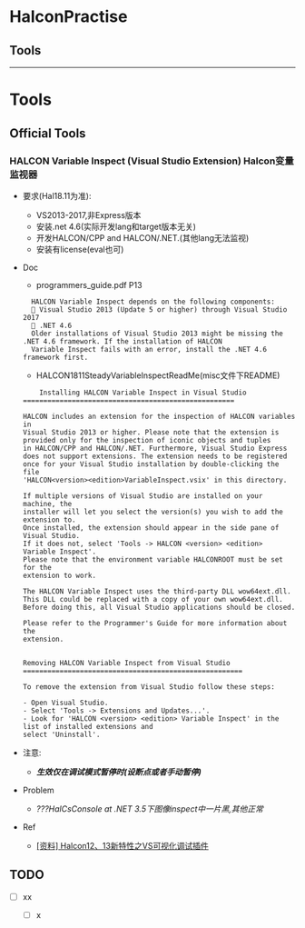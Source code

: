 # HalconPractise
## Tools
----

# Tools
## Official Tools
### HALCON Variable Inspect (Visual Studio Extension) Halcon变量监视器
- 要求(Hal18.11为准):
  - VS2013-2017,非Express版本
  - 安装.net 4.6(实际开发lang和target版本无关)
  - 开发HALCON/CPP and HALCON/.NET.(其他lang无法监视)
  - 安装有license(eval也可)
- Doc 
  - programmers_guide.pdf P13
  ```
    HALCON Variable Inspect depends on the following components:
     Visual Studio 2013 (Update 5 or higher) through Visual Studio 2017
     .NET 4.6
    Older installations of Visual Studio 2013 might be missing the .NET 4.6 framework. If the installation of HALCON
    Variable Inspect fails with an error, install the .NET 4.6 framework first.
    ```
    - HALCON1811SteadyVariableInspectReadMe(misc文件下README)
    ```
        Installing HALCON Variable Inspect in Visual Studio
    ====================================================

    HALCON includes an extension for the inspection of HALCON variables in
    Visual Studio 2013 or higher. Please note that the extension is 
    provided only for the inspection of iconic objects and tuples 
    in HALCON/CPP and HALCON/.NET. Furthermore, Visual Studio Express
    does not support extensions. The extension needs to be registered
    once for your Visual Studio installation by double-clicking the file 
    'HALCON<version><edition>VariableInspect.vsix' in this directory.

    If multiple versions of Visual Studio are installed on your machine, the
    installer will let you select the version(s) you wish to add the extension to.
    Once installed, the extension should appear in the side pane of Visual Studio.
    If it does not, select 'Tools -> HALCON <version> <edition> Variable Inspect'.
    Please note that the environment variable HALCONROOT must be set for the
    extension to work.

    The HALCON Variable Inspect uses the third-party DLL wow64ext.dll.
    This DLL could be replaced with a copy of your own wow64ext.dll.
    Before doing this, all Visual Studio applications should be closed.

    Please refer to the Programmer's Guide for more information about the
    extension.


    Removing HALCON Variable Inspect from Visual Studio
    ======================================================

    To remove the extension from Visual Studio follow these steps:

    - Open Visual Studio.
    - Select 'Tools -> Extensions and Updates...'.
    - Look for 'HALCON <version> <edition> Variable Inspect' in the list of installed extensions and
    select 'Uninstall'.
    ```
- 注意:
  - ***生效仅在调试模式暂停时(设断点或者手动暂停)***

- Problem
  - *???HalCsConsole at .NET 3.5下图像inspect中一片黑,其他正常*
- Ref
  - [[资料] Halcon12、13新特性之VS可视化调试插件](https://www.51halcon.com/forum.php?mod=viewthread&tid=722&extra=&page=1)



## TODO

- [ ] xx
  - [ ] x

